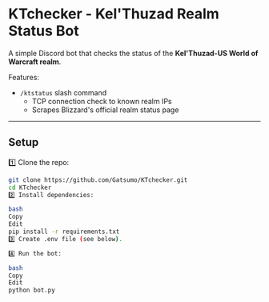 # KTchecker - Kel'Thuzad Realm Status Bot

A simple Discord bot that checks the status of the **Kel'Thuzad-US World of Warcraft realm**.

Features:

- `/ktstatus` slash command
    - TCP connection check to known realm IPs
    - Scrapes Blizzard's official realm status page

---

## Setup

1️⃣ Clone the repo:

```bash
git clone https://github.com/Gatsumo/KTchecker.git
cd KTchecker
2️⃣ Install dependencies:

bash
Copy
Edit
pip install -r requirements.txt
3️⃣ Create .env file (see below).

4️⃣ Run the bot:

bash
Copy
Edit
python bot.py